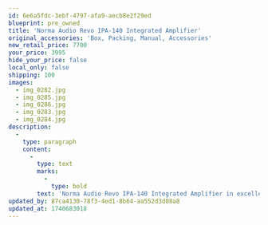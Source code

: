 ```yaml
---
id: 6e6a5fdc-3ebf-4797-afa9-aecb8e2f29ed
blueprint: pre_owned
title: 'Norma Audio Revo IPA-140 Integrated Amplifier'
original_accessories: 'Box, Packing, Manual, Accessories'
new_retail_price: 7700
your_price: 3995
hide_your_price: false
local_only: false
shipping: 100
images:
  - img_0282.jpg
  - img_0285.jpg
  - img_0286.jpg
  - img_0283.jpg
  - img_0284.jpg
description:
  -
    type: paragraph
    content:
      -
        type: text
        marks:
          -
            type: bold
        text: 'Norma Audio Revo IPA-140 Integrated Amplifier in excellent physical and functional condition with original box, packing and accessories. Unit sold as new for $7,700.00 and the current version (relatively unchanged) sells for $9,400.00  '
updated_by: 87ca4130-78f3-4ed1-8b64-aa552d3d08a8
updated_at: 1740683018
---
```

